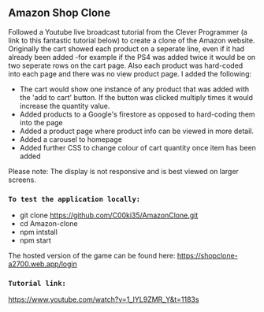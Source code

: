 
## Amazon Shop Clone

Followed a Youtube live broadcast tutorial from the Clever Programmer (a link to this fantastic tutorial below) to create a clone of the Amazon website. Originally the cart showed each product on a seperate line, even if it had already been added -for example if the PS4 was added twice it would be on two seperate rows on the cart page. Also each product was hard-coded into each page and there was no view product page. I added the following:

- The cart would show one instance of any product that was added with the 'add to cart' button. If the button was clicked multiply times it would increase the quantity value.
- Added products to a Google's firestore as opposed to hard-coding them into the page
- Added a product page where product info can be viewed in more detail.
- Added a carousel to homepage
- Added further CSS to change colour of cart quantity once item has been added

Please note: The display is not responsive and is best viewed on larger screens.

### `To test the application locally:`

- git clone https://github.com/C00ki35/AmazonClone.git
- cd Amazon-clone
- npm intstall
- npm start


The hosted version of the game can be found here: 
https://shopclone-a2700.web.app/login


### `Tutorial link:`
https://www.youtube.com/watch?v=1_IYL9ZMR_Y&t=1183s
